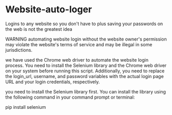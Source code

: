 # Website-auto-loger
Logins to any website so you don't have to plus saving your passwords on the web is not the greatest idea

WARNING  automating website login without the website owner's permission may violate the website's terms of service and may be illegal in some jurisdictions.

 we have used the Chrome web driver to automate the website login process. You need to install the Selenium library and the Chrome web driver on your system before running this script. Additionally, you need to replace the login_url, username, and password variables with the actual login page URL and your login credentials, respectively.
 
 you need to install the Selenium library first. You can install the library using the following command in your command prompt or terminal:

pip install selenium
